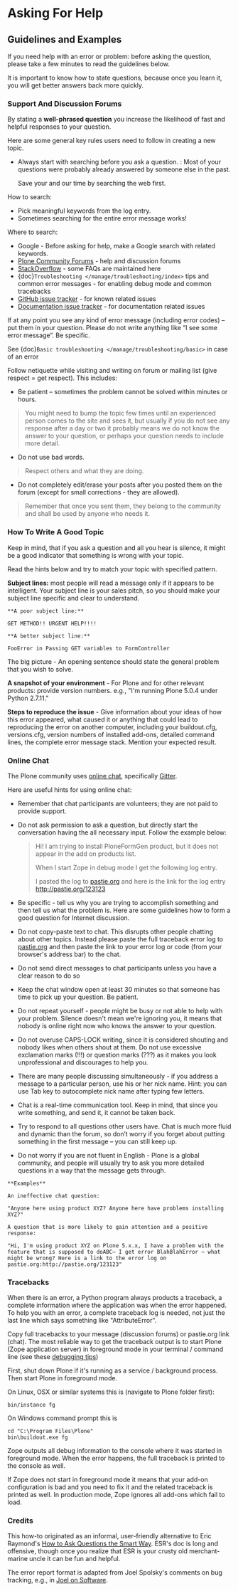 # Asking For Help

## Guidelines and Examples

If you need help with an error or problem: before asking the question, please take a few minutes to read the guidelines below.

It is important to know how to state questions, because once you learn it, you will get better answers back more quickly.

### Support And Discussion Forums

By stating a **well-phrased question** you increase the likelihood of fast and helpful responses to your question.

Here are some general key rules users need to follow in creating a new topic.

- Always start with searching before you ask a question.
  : Most of your questions were probably already answered by someone else in the past.

    Save your and our time by searching the web first.

How to search:

- Pick meaningful keywords from the log entry.
- Sometimes searching for the entire error message works!

Where to search:

- Google - Before asking for help, make a Google search with related keywords.
- [Plone Community Forums](https://community.plone.org/) - help and discussion forums
- [StackOverflow](http://stackoverflow.com/questions/tagged/plone?sort=faq) - some FAQs are maintained here
- {doc}`Troubleshooting </manage/troubleshooting/index>` tips and common error messages - for enabling debug mode and common tracebacks
- [GitHub issue tracker](https://github.com/plone/Products.CMFPlone/issues) - for known related issues
- [Documentation issue tracker](https://github.com/plone/documentation/issues) - for documentation related issues

If at any point you see any kind of error message (including error codes) – put them in your question.
Please do not write anything like “I see some error message”.
Be specific.

See  {doc}`Basic troubleshooting </manage/troubleshooting/basic>` in case of an error

Follow netiquette while visiting and writing on forum or mailing list (give respect = get respect). This includes:

- Be patient – sometimes the problem cannot be solved within minutes or hours.

> You might need to bump the topic few times until an experienced person comes to the site and sees it, but usually if you do not see any response after a day or two it probably means we do not know the answer to your question, or perhaps your question needs to include more detail.

- Do not use bad words.

> Respect others and what they are doing.

- Do not completely edit/erase your posts after you posted them on the forum (except for small corrections - they are allowed).

> Remember that once you sent them, they belong to the community and shall be used by anyone who needs it.

### How To Write A Good Topic

Keep in mind, that if you ask a question and all you hear is silence, it might be a good indicator that something is wrong with your topic.

Read the hints below and try to match your topic with specified pattern.

**Subject lines:** most people will read a message only if it appears to be intelligent.
Your subject line is your sales pitch, so you should make your subject line specific and clear to understand.

```{note}
**A poor subject line:**

GET METHOD!! URGENT HELP!!!!

**A better subject line:**

FooError in Passing GET variables to FormController
```

The big picture - An opening sentence should state the general problem that you wish to solve.

**A snapshot of your environment** - For Plone and for other relevant products: provide version numbers. e.g., "I'm running Plone 5.0.4 under Python 2.7.11."

**Steps to reproduce the issue** - Give information about your ideas of how this error appeared, what caused it or anything that could lead to reproducing the error on another computer, including your buildout.cfg, versions.cfg, version numbers of installed add-ons, detailed command lines, the complete error message stack. Mention your expected result.

### Online Chat

The Plone community uses [online chat](https://plone.org/support/chat), specifically [Gitter](https://gitter.im/plone/public).

Here are useful hints for using online chat:

- Remember that chat participants are volunteers; they are not paid to provide support.

- Do not ask permission to ask a question, but directly start the conversation having the all necessary input. Follow the example below:

  > Hi! I am trying to install PloneFormGen product, but it does not appear in the add on products list.
  >
  > When I start Zope in debug mode I get the following log entry.
  >
  > I pasted the log to [pastie.org](http://pastie.org/) and here is the link for the log entry <http://pastie.org/123123>

- Be specific - tell us why you are trying to accomplish something and then tell us what the problem is. Here are some guidelines how to form a good question for Internet discussion.

- Do not copy-paste text to chat. This disrupts other people chatting about other topics. Instead please paste the full traceback error log to [pastie.org](http://pastie.org/) and then paste the link to your error log or code (from your browser's address bar) to the chat.

- Do not send direct messages to chat participants unless you have a clear reason to do so

- Keep the chat window open at least 30 minutes so that someone has time to pick up your question. Be patient.

- Do not repeat yourself - people might be busy or not able to help with your problem.  Silence doesn't mean we're ignoring you, it means that nobody is online right now who knows the answer to your question.

- Do not overuse CAPS-LOCK writing, since it is considered shouting and nobody likes when others shout at them. Do not use excessive exclamation marks (!!!) or question marks (???) as it makes you look unprofessional and discourages to help you.

- There are many people discussing simultaneously - if you address a message to a particular person, use his or her nick name. Hint: you can use Tab key to autocomplete nick name after typing few letters.

- Chat is a real-time communication tool. Keep in mind, that since you write something, and send it, it cannot be taken back.

- Try to respond to all questions other users have. Chat is much more fluid and dynamic than the forum, so don’t worry if you forget about putting something in the first message – you can still keep up.

- Do not worry if you are not fluent in English - Plone is a global community, and people will usually try to ask you more detailed questions in a way that the message gets through.

```{note}
**Examples**

An ineffective chat question:

"Anyone here using product XYZ? Anyone here have problems installing XYZ?"

A question that is more likely to gain attention and a positive response:

"Hi, I'm using product XYZ on Plone 5.x.x, I have a problem with the feature that is supposed to doABC— I get error BlahBlahError — what might be wrong? Here is a link to the error log on pastie.org:http://pastie.org/123123"
```

### Tracebacks

When there is an error, a Python program always products a traceback, a complete information where the application was when the error happened. To help you with an error, a complete traceback log is needed, not just the last line which says something like "AttributeError".

Copy full tracebacks to your message (discussion forums) or pastie.org link (chat). The most reliable way to get the traceback output is to start Plone (Zope application server) in foreground mode in your terminal / command line (see these [debugging tips](http://docs.plone.org/manage/troubleshooting/basic.html))

First, shut down Plone if it's running as a service / background process. Then start Plone in foreground mode.

On Linux, OSX or similar systems this is (navigate to Plone folder first):

```console
bin/instance fg
```

On Windows command prompt this is

```console
cd "C:\Program Files\Plone"
bin\buildout.exe fg
```

Zope outputs all debug information to the console where it was started in foreground mode. When the error happens, the full traceback is printed to the console as well.

If Zope does not start in foreground mode it means that your add-on configuration is bad and you need to fix it and the related traceback is printed as well. In production mode, Zope ignores all add-ons which fail to load.

### Credits

This how-to originated as an informal, user-friendly alternative to Eric Raymond's [How to Ask Questions the Smart Way](http://www.catb.org/~esr/faqs/smart-questions.html). ESR's doc is long and offensive, though once you realize that ESR is your crusty old merchant-marine uncle it can be fun and helpful.

The error report format is adapted from Joel Spolsky's comments on bug tracking, e.g., in [Joel on Software](http://www.joelonsoftware.com/articles/fog0000000029.html).
